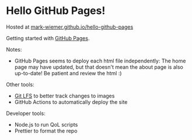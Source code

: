 # Hello GitHub Pages!

Hosted at [mark-wiemer.github.io/hello-github-pages](https://mark-wiemer.github.io/hello-github-pages/)

Getting started with [GitHub Pages](https://pages.github.com/).

Notes:

- GitHub Pages seems to deploy each html file independently: The home page may have updated, but that doesn't mean the about page is also up-to-date! Be patient and review the html :)

Other tools:

- [Git LFS](https://git-lfs.com/) to better track changes to images
- GitHub Actions to automatically deploy the site

Developer tools:

- Node.js to run QoL scripts
- Prettier to format the repo
